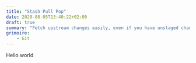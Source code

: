 ```yaml
---
title: "Stash Pull Pop"
date: 2020-08-05T13:40:22+02:00
draft: true
summary: "Fetch upstream changes easily, even if you have unstaged changes"
grimoire:
    - Git
---
```


Hello world
